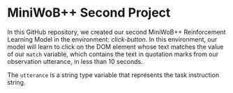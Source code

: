 # MiniWoB++ Second Project

In this GitHub repository, we created our second MiniWoB++ Reinforcement Learning Model in the environment: _click-button_. In this environment, our model will learn to click on the DOM element whose text matches the value of our `match` variable, which contains the text in quotation marks from our observation utterance, in less than 10 seconds.

The `utterance` is a string type variable that represents the task instruction string.
